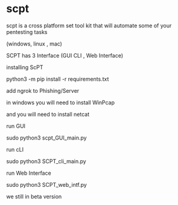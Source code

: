 # scpt
scpt is a cross platform  set tool kit that will automate some of your pentesting tasks

(windows, linux , mac)


SCPT has 3 Interface (GUI CLI , Web Interface)

installing ScPT

python3 -m pip install -r requirements.txt

add ngrok to Phishing/Server

in windows you will need to install WinPcap

and you will need to install netcat



run GUI 

sudo python3 scpt_GUI_main.py 

run cLI

sudo python3 SCPT_cli_main.py 

run Web Interface

sudo python3 SCPT_web_intf.py


we still in beta version 
